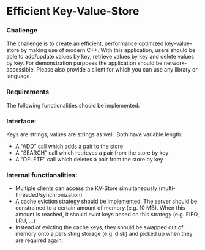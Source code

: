 ﻿# Efficient Key-Value-Store

### Challenge

The challenge is to create an efficient, performance optimized key-value-store by making use of modern C++. With this application, users should be able to add/update values by key, retrieve values by key and delete values by key.
For demonstration purposes the application should be network-accessible. Please also provide a client for which you can use any library or language.

### Requirements
The following functionalities should be implemented:

### Interface:
 Keys are strings, values are strings as well. Both have variable length:
- A “ADD” call which adds a pair to the store
- A “SEARCH” call which retrieves a pair from the store by key
- A “DELETE” call which deletes a pair from the store by key

### Internal functionalities:
- Multiple clients can access the KV-Store simultaneously (multi-threaded/synchronization)
- A cache eviction strategy should be implemented. The server should be constrained to a certain amount of memory (e.g. 10 MB). When this amount is reached, it should evict keys based on this strategy (e.g. FIFO, LRU, …)
- Instead of evicting the cache keys, they should be swapped out of memory onto a persisting storage (e.g. disk) and picked up when they are required again.

